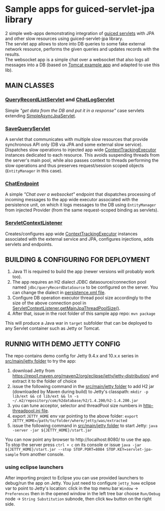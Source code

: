 # Sample apps for guiced-servlet-jpa library

2 simple web-apps demonstrating integration of [guiced servlets](https://github.com/morgwai/servlet-scopes) with JPA and other slow resources using guiced-servlet-jpa library.<br/>
The servlet app allows to store into DB queries to some fake external network resource, performs the given queries and updates records with the results.<br/>
The websocket app is a simple chat over a websocket that also logs all messages into a DB
(based on [Tomcat example app](https://github.com/apache/tomcat/blob/trunk/webapps/examples/websocket/chat.xhtml) and adapted to use this lib).



## MAIN CLASSES

### [QueryRecordListServlet](src/main/java/pl/morgwai/samples/servlet_jpa/servlets/QueryRecordListServlet.java) and [ChatLogServlet](src/main/java/pl/morgwai/samples/servlet_jpa/servlets/ChatLogServlet.java)

Simple <i>"get data from the DB and put it in a response"</i> case servlets extending [SimpleAsyncJpaServlet](../src/main/java/pl/morgwai/base/servlet/jpa/SimpleAsyncJpaServlet.java).


### [SaveQueryServlet](src/main/java/pl/morgwai/samples/servlet_jpa/servlets/SaveQueryServlet.java)

A servlet that communicates with multiple slow resources that provide synchronous API only (DB via JPA and some external slow service). Dispatches slow operations to injected app wide [ContextTrackingExecutor](https://github.com/morgwai/guice-context-scopes/blob/master/src/main/java/pl/morgwai/base/guice/scopes/ContextTrackingExecutor.java) instances dedicated to each resource. This avoids suspending threads from the server's main pool, while also passes context to threads performing the slow operations and thus preserves request/session scoped objects (`EntityManager` in this case).


### [ChatEndpoint](src/main/java/pl/morgwai/samples/servlet_jpa/servlets/ChatEndpoint.java)

A simple <i>"Chat over a websocket"</i> endpoint that dispatches processing of incoming messages to the app wide executor associated with the persistence unit, on which it logs messages to the DB using `EntityManager` from injected Provider (from the same request-scoped binding as servlets).


### [ServletContextListener](src/main/java/pl/morgwai/samples/servlet_jpa/servlets/ServletContextListener.java)

Creates/configures app wide [ContextTrackingExecutor](https://github.com/morgwai/guice-context-scopes/blob/master/src/main/java/pl/morgwai/base/guice/scopes/ContextTrackingExecutor.java) instances
associated with the external service and JPA, configures injections, adds servlets and endpoints.



## BUILDING & CONFIGURING FOR DEPLOYMENT

1. Java 11 is required to build the app (newer versions will probably work too).
1. The app requires an H2 dialect JDBC datasource/connection pool named `jdbc/queryRecordDataSource` to be configured on the server. You can change the dialect in [persistence.xml file](src/main/resources/META-INF/persistence.xml).
1. Configure DB operation executor thread pool size accordingly to the size of the above connection pool in [ServletContextListener.getMainJpaThreadPoolSize()](src/main/java/pl/morgwai/samples/servlet_jpa/servlets/ServletContextListener.java).
1. After that, issue in the root folder of this sample app repo: `mvn package`

This will produce a Java war in `target` subfolder that can be deployed to any Servlet container such as Jetty or Tomcat.



## RUNNIG WITH DEMO JETTY CONFIG

The repo contains demo config for Jetty 9.4.x and 10.x.x series in [src/main/jetty folder](src/main/jetty) to try the app:
1. download Jetty from https://repo1.maven.org/maven2/org/eclipse/jetty/jetty-distribution/ and extract it to the folder of choice
1. issue the following command in the [src/main/jetty folder](src/main/jetty) to add H2 jar (downloaded by Maven during build) to Jetty's classpath: `mkdir -p lib/ext && cd lib/ext && ln -s ~/.m2/repository/com/h2database/h2/1.4.200/h2-1.4.200.jar`
1. you can tune acceptor, selector and threadPool size numbers in [http-threadpool.ini file](src/main/jetty/start.d/http-threadpool.ini).
1. export `JETTY_HOME` env var pointing to the above folder: `export JETTY_HOME=/path/to/folder/where/jetty/was/extracted`
1. issue the following command in [src/main/jetty folder](src/main/jetty) to start Jetty: `java -server -jar ${JETTY_HOME}/start.jar`<br/>

You can now point any browser to http://localhost:8080/ to use the app.<br/>
To stop the server press `ctrl + c` on its console or issue `java -jar ${JETTY_HOME}/start.jar --stop STOP.PORT=8084 STOP.KEY=servlet-jpa-sample` from another console.

### using eclipse launchers

After importing project to Eclipse you can use provided launchers to debug/run the app on Jetty. You
just need to configure `jetty_home` eclipse var to point to Jetty's location: click in the top menu bar `Window` -> `Preferences` then in the opened window in the left tree bar choose `Run/Debug` node  -> `String Substitution` subnode, then click `New` button on the right side.
